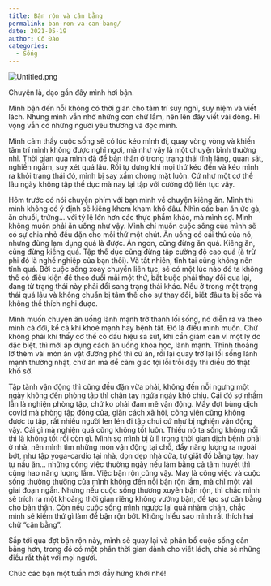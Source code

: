 ```yaml
---
title: Bận rộn và cân bằng
permalink: ban-ron-va-can-bang/
date: 2021-05-19
author: Cô Đào
categories:
  - Sống
---
```


![Untitled.png](/images/2a928083-0f19-4a19-a1f1-6b90e5105dfa/Untitled.png)


Chuyện là, dạo gần đây mình hơi bận.


Mình bận đến nỗi không có thời gian cho tâm trí suy nghĩ, suy niệm và viết lách. Nhưng mình vẫn nhớ những con chữ lắm, nên lên đây viết vài dòng. Hi vọng vẫn có những người yêu thương và đọc mình.


Mình cảm thấy cuộc sống sẽ có lúc kéo mình đi, quay vòng vòng và khiến tâm trí mình không được nghỉ ngơi, mà như vậy là một chuyện bình thường nhỉ. Thời gian qua mình đã để bản thân ở trong trạng thái tĩnh lặng, quan sát, nghiền ngẫm, suy xét quá lâu. Rồi tự dưng khi mọi thứ kéo đến và kéo mình ra khỏi trạng thái đó, mình bị say xẩm chóng mặt luôn. Cứ như một cơ thể lâu ngày không tập thể dục mà nay lại tập với cường độ liên tục vậy.


Hôm trước có nói chuyện phím với bạn mình về chuyện kiêng ăn. Mình thì mình không có ý định sẽ kiêng khem kham khổ đâu. Nhìn các bạn ăn ức gà, ăn chuối, trứng... với tỷ lệ lớn hơn các thực phẩm khác, mà mình sợ. Mình không muốn phải ăn uống như vậy. Mình chỉ muốn cuộc sống của mình sẽ có sự chia nhỏ đều đặn cho mỗi thứ một chút. Ăn uống có cái thú của nó, nhưng đừng lạm dụng quá là được. Ăn ngon, cũng đừng ăn quá. Kiêng ăn, cũng đừng kiêng quá. Tập thể dục cũng đừng tập cường độ cao quá (à trừ phi đó là nghề nghiệp của bạn thôi). Và tất nhiên, tĩnh tại cũng không nên tĩnh quá. Bởi cuộc sống xoay chuyển liên tục, sẽ có một lúc nào đó ta không thể có điều kiện để theo đuổi mãi một thứ, bắt buộc phải thay đổi qua lại, đang từ trạng thái này phải đổi sang trạng thái khác. Nếu ở trong một trạng thái quá lâu và không chuẩn bị tâm thế cho sự thay đổi, biết đâu ta bị sốc và không thể thích nghi được.


Mình muốn chuyện ăn uống lành mạnh trở thành lối sống, nó diễn ra và theo mình cả đời, kể cả khi khoẻ mạnh hay bệnh tật. Đó là điều mình muốn. Chứ không phải khi thấy cơ thể có dấu hiệu sa sút, khi cần giảm cân vì một lý do đặc biệt, thì mới áp dụng cách ăn uống khoa học, lành mạnh. Thỉnh thoảng lỡ thèm vài món ăn vặt đường phố thì cứ ăn, rồi lại quay trở lại lối sống lành mạnh thường nhật, chứ ăn mà để cảm giác tội lỗi trỗi dậy thì điều đó thật khổ sở.


Tập tành vận động thì cũng đều đặn vừa phải, không đến nỗi ngưng một ngày không đến phòng tập thì chân tay ngứa ngáy khó chịu. Cái đó sợ nhầm lẫn là nghiện phòng tập, chứ ko phải đam mê vận động. Mấy đợt bùng dịch covid mà phòng tập đóng cửa, giãn cách xã hội, công viên cũng không được tụ tập, rất nhiều người len lén đi tập chui cứ như bị nghiện vận động vậy. Cái gì mà nghiện quá cũng không tốt luôn. Thiếu nó ta sống không nổi thì là không tốt rồi còn gì. Mình sợ mình bị ù lì trong thời gian dịch bệnh phải ở nhà, nên mình tìm những món vận động tại chỗ, đẩy năng lượng ra ngoài bớt, như tập yoga-cardio tại nhà, dọn dẹp nhà cửa, tự giặt đồ bằng tay, hay tự nấu ăn... những công việc thường ngày nếu làm bằng cả tâm huyết thì cũng hao năng lượng lắm. Việc bận rộn cũng vậy. May là công việc và cuộc sống thường thường của mình không đến nỗi bận rộn lắm, mà chỉ một vài giai đoạn ngắn. Nhưng nếu cuộc sống thường xuyên bận rộn, thì chắc mình sẽ trích ra một khoảng thời gian riêng không vướng bận, để tạo sự cân bằng cho bản thân. Còn nếu cuộc sống mình ngược lại quá nhàm chán, chắc mình sẽ kiếm thứ gì làm để bận rộn bớt. Không hiểu sao mình rất thích hai chữ “cân bằng”.


Sắp tới qua đợt bận rộn này, mình sẽ quay lại và phân bổ cuộc sống cân bằng hơn, trong đó có một phần thời gian dành cho viết lách, chia sẻ những điều rất thật với mọi người.


Chúc các bạn một tuần mới đầy hứng khởi nhé!

